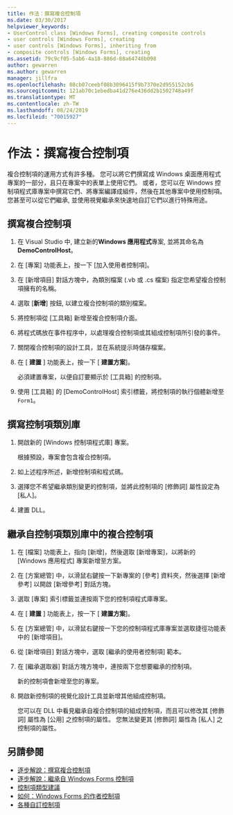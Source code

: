```yaml
---
title: 作法：撰寫複合控制項
ms.date: 03/30/2017
helpviewer_keywords:
- UserControl class [Windows Forms], creating composite controls
- user controls [Windows Forms], creating
- user controls [Windows Forms], inheriting from
- composite controls [Windows Forms], creating
ms.assetid: 79c9cf05-5ab6-4a18-886d-88a64748b098
author: gewarren
ms.author: gewarren
manager: jillfra
ms.openlocfilehash: 08cb07ceebf08b3096415f9b7370e2d955152cb6
ms.sourcegitcommit: 121ab70c1ebedba41d276e436dd2b1502748a49f
ms.translationtype: MT
ms.contentlocale: zh-TW
ms.lasthandoff: 08/24/2019
ms.locfileid: "70015927"
---
```

# <a name="how-to-author-composite-controls"></a>作法：撰寫複合控制項

複合控制項的運用方式有許多種。 您可以將它們撰寫成 Windows 桌面應用程式專案的一部分，且只在專案中的表單上使用它們。 或者，您可以在 Windows 控制項程式庫專案中撰寫它們、將專案編譯成組件，然後在其他專案中使用控制項。 您甚至可以從它們繼承, 並使用視覺繼承來快速地自訂它們以進行特殊用途。

## <a name="to-author-a-composite-control"></a>撰寫複合控制項

1. 在 Visual Studio 中, 建立新的**Windows 應用程式**專案, 並將其命名為**DemoControlHost**。

2. 在 [專案] 功能表上，按一下 [加入使用者控制項]。

3. 在 [新增項目] 對話方塊中，為類別檔案 (.vb 或 .cs 檔案) 指定您希望複合控制項擁有的名稱。

4. 選取 [**新增**] 按鈕, 以建立複合控制項的類別檔案。

5. 將控制項從 [工具箱] 新增至複合控制項介面。

6. 將程式碼放在事件程序中，以處理複合控制項或其組成控制項所引發的事件。

7. 關閉複合控制項的設計工具，並在系統提示時儲存檔案。

8. 在 [ **建置** ] 功能表上，按一下 [ **建置方案**]。

     必須建置專案，以便自訂要顯示於 [工具箱] 的控制項。

9. 使用 [工具箱] 的 [DemoControlHost] 索引標籤，將控制項的執行個體新增至 `Form1`。

## <a name="to-author-a-control-class-library"></a>撰寫控制項類別庫

1. 開啟新的 [Windows 控制項程式庫] 專案。

     根據預設，專案會包含複合控制項。

2. 如上述程序所述，新增控制項和程式碼。

3. 選擇您不希望繼承類別變更的控制項，並將此控制項的 [修飾詞] 屬性設定為 [私人]。

4. 建置 DLL。

## <a name="to-inherit-from-a-composite-control-in-a-control-class-library"></a>繼承自控制項類別庫中的複合控制項

1. 在 [檔案] 功能表上，指向 [新增]，然後選取 [新增專案]，以將新的 [Windows 應用程式] 專案新增至方案。

2. 在 [方案總管] 中，以滑鼠右鍵按一下新專案的 [參考] 資料夾，然後選擇 [新增參考] 以開啟 [新增參考] 對話方塊。

3. 選取 [專案] 索引標籤並連按兩下您的控制項程式庫專案。

4. 在 [ **建置** ] 功能表上，按一下 [ **建置方案**]。

5. 在 [方案總管] 中，以滑鼠右鍵按一下您的控制項程式庫專案並選取捷徑功能表中的 [新增項目]。

6. 從 [新增項目] 對話方塊中，選取 [繼承的使用者控制項] 範本。

7. 在 [繼承選取器] 對話方塊方塊中，連按兩下您想要繼承的控制項。

     新的控制項會新增至您的專案。

8. 開啟新控制項的視覺化設計工具並新增其他組成控制項。

     您可以在 DLL 中看見繼承自複合控制項的組成控制項，而且可以修改其 [修飾詞] 屬性為 [公用] 之控制項的屬性。 您無法變更其 [修飾詞] 屬性為 [私人] 之控制項的屬性。

## <a name="see-also"></a>另請參閱

- [逐步解說：撰寫複合控制項](walkthrough-authoring-a-composite-control-with-visual-csharp.md)
- [逐步解說：繼承自 Windows Forms 控制項](walkthrough-inheriting-from-a-windows-forms-control-with-visual-csharp.md)
- [控制項類型建議](control-type-recommendations.md)
- [如何：Windows Forms 的作者控制項](how-to-author-controls-for-windows-forms.md)
- [各種自訂控制項](varieties-of-custom-controls.md)
